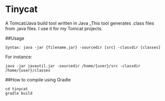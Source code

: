 # Tinycat
A Tomcat/Java build tool written in Java
_This tool generates .class files from .java files. I use it for my Tomcat projects.

##Usage
```
Syntax: java -jar {filename.jar} -sourcedir [src] -classdir [classes]
```
For instance:
```
java -jar javautil.jar -sourcedir /home/{user}/src -classdir /home/{user}/classes
```
##How to compile using Gradle
```
cd tinycat
gradle build
```
